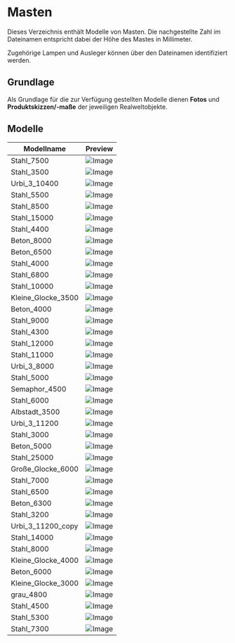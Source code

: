 # Masten
Dieses Verzeichnis enthält Modelle von Masten. Die nachgestellte Zahl im Dateinamen entspricht dabei der Höhe des Mastes in Millimeter.

Zugehörige Lampen und Ausleger können über den Dateinamen identifiziert werden.

## Grundlage
Als Grundlage für die zur Verfügung gestellten Modelle dienen **Fotos** und **Produktskizzen/-maße** der jeweiligen Realweltobjekte. 
## Modelle 
 | Modellname | Preview | 
 | --- | --- | 
| Stahl_7500 |![Image](../../Thumbnails/Masten/Stahl_7500.jpg)| 
| Stahl_3500 |![Image](../../Thumbnails/Masten/Stahl_3500.jpg)| 
| Urbi_3_10400 |![Image](../../Thumbnails/Masten/Urbi_3_10400.jpg)| 
| Stahl_5500 |![Image](../../Thumbnails/Masten/Stahl_5500.jpg)| 
| Stahl_8500 |![Image](../../Thumbnails/Masten/Stahl_8500.jpg)| 
| Stahl_15000 |![Image](../../Thumbnails/Masten/Stahl_15000.jpg)| 
| Stahl_4400 |![Image](../../Thumbnails/Masten/Stahl_4400.jpg)| 
| Beton_8000 |![Image](../../Thumbnails/Masten/Beton_8000.jpg)| 
| Beton_6500 |![Image](../../Thumbnails/Masten/Beton_6500.jpg)| 
| Stahl_4000 |![Image](../../Thumbnails/Masten/Stahl_4000.jpg)| 
| Stahl_6800 |![Image](../../Thumbnails/Masten/Stahl_6800.jpg)| 
| Stahl_10000 |![Image](../../Thumbnails/Masten/Stahl_10000.jpg)| 
| Kleine_Glocke_3500 |![Image](../../Thumbnails/Masten/Kleine_Glocke_3500.jpg)| 
| Beton_4000 |![Image](../../Thumbnails/Masten/Beton_4000.jpg)| 
| Stahl_9000 |![Image](../../Thumbnails/Masten/Stahl_9000.jpg)| 
| Stahl_4300 |![Image](../../Thumbnails/Masten/Stahl_4300.jpg)| 
| Stahl_12000 |![Image](../../Thumbnails/Masten/Stahl_12000.jpg)| 
| Stahl_11000 |![Image](../../Thumbnails/Masten/Stahl_11000.jpg)| 
| Urbi_3_8000 |![Image](../../Thumbnails/Masten/Urbi_3_8000.jpg)| 
| Stahl_5000 |![Image](../../Thumbnails/Masten/Stahl_5000.jpg)| 
| Semaphor_4500 |![Image](../../Thumbnails/Masten/Semaphor_4500.jpg)| 
| Stahl_6000 |![Image](../../Thumbnails/Masten/Stahl_6000.jpg)| 
| Albstadt_3500 |![Image](../../Thumbnails/Masten/Albstadt_3500.jpg)| 
| Urbi_3_11200 |![Image](../../Thumbnails/Masten/Urbi_3_11200.jpg)| 
| Stahl_3000 |![Image](../../Thumbnails/Masten/Stahl_3000.jpg)| 
| Beton_5000 |![Image](../../Thumbnails/Masten/Beton_5000.jpg)| 
| Stahl_25000 |![Image](../../Thumbnails/Masten/Stahl_25000.jpg)| 
| Große_Glocke_6000 |![Image](../../Thumbnails/Masten/Große_Glocke_6000.jpg)| 
| Stahl_7000 |![Image](../../Thumbnails/Masten/Stahl_7000.jpg)| 
| Stahl_6500 |![Image](../../Thumbnails/Masten/Stahl_6500.jpg)| 
| Beton_6300 |![Image](../../Thumbnails/Masten/Beton_6300.jpg)| 
| Stahl_3200 |![Image](../../Thumbnails/Masten/Stahl_3200.jpg)| 
| Urbi_3_11200_copy |![Image](../../Thumbnails/Masten/Urbi_3_11200_copy.jpg)| 
| Stahl_14000 |![Image](../../Thumbnails/Masten/Stahl_14000.jpg)| 
| Stahl_8000 |![Image](../../Thumbnails/Masten/Stahl_8000.jpg)| 
| Kleine_Glocke_4000 |![Image](../../Thumbnails/Masten/Kleine_Glocke_4000.jpg)| 
| Beton_6000 |![Image](../../Thumbnails/Masten/Beton_6000.jpg)| 
| Kleine_Glocke_3000 |![Image](../../Thumbnails/Masten/Kleine_Glocke_3000.jpg)| 
| grau_4800 |![Image](../../Thumbnails/Masten/grau_4800.jpg)| 
| Stahl_4500 |![Image](../../Thumbnails/Masten/Stahl_4500.jpg)| 
| Stahl_5300 |![Image](../../Thumbnails/Masten/Stahl_5300.jpg)| 
| Stahl_7300 |![Image](../../Thumbnails/Masten/Stahl_7300.jpg)| 
